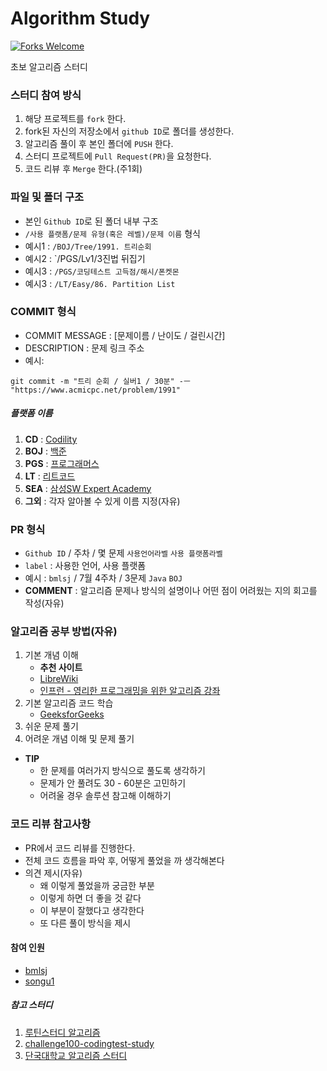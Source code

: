 # Algorithm Study

[![Forks Welcome](https://img.shields.io/badge/Fork-welcome!-brightgreen.svg?style=flat-square)](https://github.com/Jade-Seuu-Study/Algorithm-Study/fork)

초보 알고리즘 스터디

### 스터디 참여 방식
1. 해당 프로젝트를 `fork` 한다.
2. fork된 자신의 저장소에서 `github ID`로 폴더를 생성한다.
3. 알고리즘 풀이 후 본인 폴더에 `PUSH` 한다.
4. 스터디 프로젝트에 `Pull Request(PR)`을 요청한다.
5. 코드 리뷰 후 `Merge` 한다.(주1회)


### 파일 및 폴더 구조
- 본인 `Github ID`로 된 폴더 내부 구조
- `/사용 플랫폼/문제 유형(혹은 레벨)/문제 이름` 형식
- 예시1 : `/BOJ/Tree/1991. 트리순회`
- 예시2 : `/PGS/Lv1/3진법 뒤집기
- 예시3 : `/PGS/코딩테스트 고득점/해시/폰켓몬`
- 예시3 : `/LT/Easy/86. Partition List`


### COMMIT 형식
- COMMIT MESSAGE : [문제이름 / 난이도 / 걸린시간]
- DESCRIPTION : 문제 링크 주소
- 예시:
~~~
git commit -m "트리 순회 / 실버1 / 30분" -ㅡ "https://www.acmicpc.net/problem/1991"
~~~


##### 플랫폼 이름
1. **CD** : [Codility](https://app.codility.com/programmers/lessons/1-iterations/)
2. **BOJ** : [백준](https://www.acmicpc.net/problem/tags)
3. **PGS** : [프로그래머스](https://school.programmers.co.kr/learn/challenges)
4. **LT** : [리트코드](https://leetcode.com/problemset/all/)
5. **SEA** : [삼성SW Expert Academy](https://swexpertacademy.com/main/code/problem/problemList.do)
6. **그외** : 각자 알아볼 수 있게 이름 지정(자유)


### PR 형식
- `Github ID` / 주차 / 몇 문제 `사용언어라벨` `사용 플랫폼라벨` 
- `label` : 사용한 언어, 사용 플랫폼
- 예시 : `bmlsj` / 7월 4주차 / 3문제 `Java` `BOJ`
- **COMMENT** : 알고리즘 문제나 방식의 설명이나 어떤 점이 어려웠는 지의 회고를 작성(자유)


### 알고리즘 공부 방법(자유)
1. 기본 개념 이해
    - **추천 사이트**
    - [LibreWiki](https://librewiki.net/wiki/%EC%8B%9C%EB%A6%AC%EC%A6%88:%EC%88%98%ED%95%99%EC%9D%B8%EB%93%AF_%EA%B3%BC%ED%95%99%EC%95%84%EB%8B%8C_%EA%B3%B5%ED%95%99%EA%B0%99%EC%9D%80_%EC%BB%B4%ED%93%A8%ED%84%B0%EA%B3%BC%ED%95%99/%EC%95%8C%EA%B3%A0%EB%A6%AC%EC%A6%98_%EA%B8%B0%EC%B4%88)
    - [인프런 - 영리한 프로그래밍을 위한 알고리즘 강좌](https://www.inflearn.com/course/%EC%95%8C%EA%B3%A0%EB%A6%AC%EC%A6%98-%EA%B0%95%EC%A2%8C#curriculum)
2. 기본 알고리즘 코드 학습
    - [GeeksforGeeks](https://www.geeksforgeeks.org/)
3. 쉬운 문제 풀기
4. 어려운 개념 이해 및 문제 풀기

- **TIP**
    - 한 문제를 여러가지 방식으로 풀도록 생각하기
    - 문제가 안 풀려도 30 - 60분은 고민하기
    - 어려울 경우 솔루션 참고해 이해하기


### 코드 리뷰 참고사항
- PR에서 코드 리뷰를 진행한다.
- 전체 코드 흐름을 파악 후, 어떻게 풀었을 까 생각해본다
- 의견 제시(자유)
    - 왜 이렇게 풀었을까 궁금한 부분
    - 이렇게 하면 더 좋을 것 같다
    - 이 부분이 잘했다고 생각한다
    - 또 다른 풀이 방식을 제시


#### 참여 인원
- [bmlsj](https://github.com/bmlsj)
- [songu1](https://github.com/songu1)


##### 참고 스터디
1. [루틴스터디 알고리즘](https://github.com/ROUTINE-STUDY/Algorithm)
2. [challenge100-codingtest-study](https://github.com/ellynhan/challenge100-codingtest-study)
3. [단국대학교 알고리즘 스터디](https://github.com/DKU-STUDY/Algorithm)
